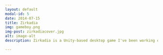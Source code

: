 ```yaml
---
layout: default
modal-id: 5
date: 2014-07-15
title: Zirkadia
img: gameboy.png
img-post: zirkadiacover.jpg
alt: image-alt
description: Zirkadia is a Unity-based desktop game I've been working on from time to time during my years at KTH. It has been a way for me to solidify my understanding of certain branches of  mathematics and algorithm design by applying them in a sandbox setting, be it by rendering lightning through bezier curves, generating levels via my own DFS-based algorithms or performing vector calculations when writing enemy AI.<br><br><br><img src="img/portfolio/mapweb.png" style="border-radius:25px;" class="img-responsive img-centered"> The map is generated in such a way that the player needs to progress by finding each key in a randomly generated sequence. The first room initially holds one or several locked doors and one open door. Behind the open door is a dungeon which holds the key to one of the locked doors. Initially, only visited rooms are visible on the map. On the map generated above, key rooms and points of interest are marked on the map. The map is generated in such a way that room depth can be varied upon initialization. All rooms that are not key rooms or points of interest are then randomized invidiually to provide an almost fully random map each playthrough. <br><br><br><img src="img/portfolio/lightningweb.gif" style="border-radius:25px;" class="img-responsive img-centered"> I do all asset creation myself, which has proved to be the biggest time sink of the project by far. I have considered putting together a team to finish the project, and will look into it further after getting my degree at KTH.
 
---
```

